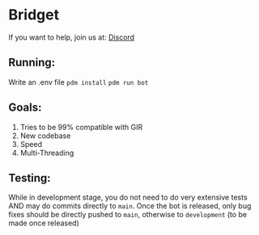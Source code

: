 # Bridget

If you want to help, join us at: [Discord](https://discord.gg/palera1n)

## Running:
Write an .env file
```pdm install```
```pdm run bot```

## Goals:
1. Tries to be 99% compatible with GIR
2. New codebase
3. Speed
4. Multi-Threading

## Testing:
While in development stage, you do not need to do very extensive tests AND may do commits directly to `main`. Once the bot is released, only bug fixes should be directly pushed to `main`, otherwise to `development` (to be made once released)
